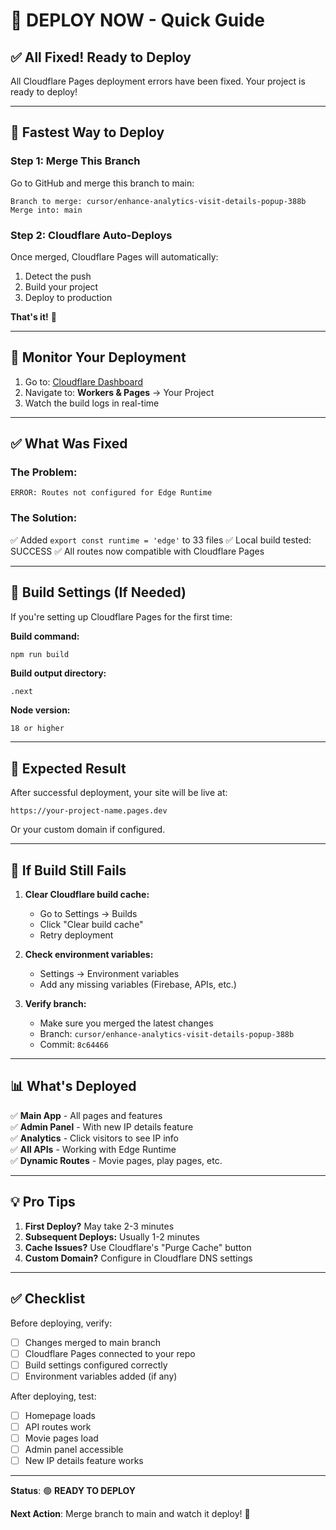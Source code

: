 # 🚀 DEPLOY NOW - Quick Guide

## ✅ All Fixed! Ready to Deploy

All Cloudflare Pages deployment errors have been fixed. Your project is ready to deploy!

---

## 🎯 Fastest Way to Deploy

### **Step 1: Merge This Branch**

Go to GitHub and merge this branch to main:

```
Branch to merge: cursor/enhance-analytics-visit-details-popup-388b
Merge into: main
```

### **Step 2: Cloudflare Auto-Deploys**

Once merged, Cloudflare Pages will automatically:
1. Detect the push
2. Build your project
3. Deploy to production

**That's it!** 🎉

---

## 📍 Monitor Your Deployment

1. Go to: [Cloudflare Dashboard](https://dash.cloudflare.com/)
2. Navigate to: **Workers & Pages** → Your Project
3. Watch the build logs in real-time

---

## ✅ What Was Fixed

### The Problem:
```
ERROR: Routes not configured for Edge Runtime
```

### The Solution:
✅ Added `export const runtime = 'edge'` to 33 files
✅ Local build tested: SUCCESS
✅ All routes now compatible with Cloudflare Pages

---

## 🔧 Build Settings (If Needed)

If you're setting up Cloudflare Pages for the first time:

**Build command:**
```bash
npm run build
```

**Build output directory:**
```
.next
```

**Node version:**
```
18 or higher
```

---

## 🎉 Expected Result

After successful deployment, your site will be live at:
```
https://your-project-name.pages.dev
```

Or your custom domain if configured.

---

## 🐛 If Build Still Fails

1. **Clear Cloudflare build cache:**
   - Go to Settings → Builds
   - Click "Clear build cache"
   - Retry deployment

2. **Check environment variables:**
   - Settings → Environment variables
   - Add any missing variables (Firebase, APIs, etc.)

3. **Verify branch:**
   - Make sure you merged the latest changes
   - Branch: `cursor/enhance-analytics-visit-details-popup-388b`
   - Commit: `8c64466`

---

## 📊 What's Deployed

✅ **Main App** - All pages and features  
✅ **Admin Panel** - With new IP details feature  
✅ **Analytics** - Click visitors to see IP info  
✅ **All APIs** - Working with Edge Runtime  
✅ **Dynamic Routes** - Movie pages, play pages, etc.  

---

## 💡 Pro Tips

1. **First Deploy?** May take 2-3 minutes
2. **Subsequent Deploys:** Usually 1-2 minutes
3. **Cache Issues?** Use Cloudflare's "Purge Cache" button
4. **Custom Domain?** Configure in Cloudflare DNS settings

---

## ✅ Checklist

Before deploying, verify:

- [ ] Changes merged to main branch
- [ ] Cloudflare Pages connected to your repo
- [ ] Build settings configured correctly
- [ ] Environment variables added (if any)

After deploying, test:

- [ ] Homepage loads
- [ ] API routes work
- [ ] Movie pages load
- [ ] Admin panel accessible
- [ ] New IP details feature works

---

**Status**: 🟢 **READY TO DEPLOY**

**Next Action**: Merge branch to main and watch it deploy! 🚀
